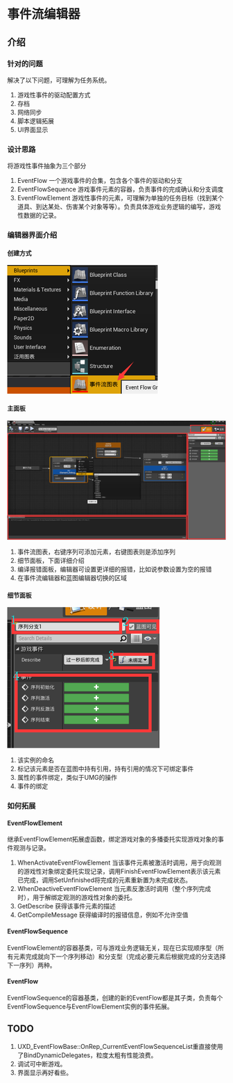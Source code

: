 # 事件流编辑器

## 介绍

### 针对的问题

解决了以下问题，可理解为任务系统。

1. 游戏性事件的驱动配置方式
2. 存档
3. 网络同步
4. 脚本逻辑拓展
5. UI界面显示

### 设计思路

将游戏性事件抽象为三个部分

1. EventFlow 一个游戏事件的合集，包含各个事件的驱动和分支
2. EventFlowSequence 游戏事件元素的容器，负责事件的完成确认和分支调度
3. EventFlowElement 游戏性事件的元素，可理解为单独的任务目标（找到某个道具、到达某处、伤害某个对象等等）。负责具体游戏业务逻辑的编写，游戏性数据的记录。

### 编辑器界面介绍

#### 创建方式

![Create](Create.png)

#### 主面板

![Overview](Overview.png)

1. 事件流图表，右键序列可添加元素，右键图表则是添加序列
2. 细节面板，下面详细介绍
3. 编译报错面板，编辑器可设置更详细的报错，比如说参数设置为空的报错
4. 在事件流编辑器和蓝图编辑器切换的区域

#### 细节面板

![Detail](Detail.png)

1. 该实例的命名
2. 标记该元素是否在蓝图中持有引用，持有引用的情况下可绑定事件
3. 属性的事件绑定，类似于UMG的操作
4. 事件的绑定

### 如何拓展

#### EventFlowElement

继承EventFlowElement拓展虚函数，绑定游戏对象的多播委托实现游戏对象的事件观测与记录。

1. WhenActivateEventFlowElement 当该事件元素被激活时调用，用于向观测的游戏性对象绑定委托实现记录，调用FinishEventFlowElement表示该元素已完成，调用SetUnfinished将完成的元素重新置为未完成状态。
2. WhenDeactiveEventFlowElement 当元素反激活时调用（整个序列完成时），用于解绑定观测的游戏性对象的委托。
3. GetDescribe 获得该事件元素的描述
4. GetCompileMessage 获得编译时的报错信息，例如不允许空值

#### EventFlowSequence

EventFlowElement的容器基类，可与游戏业务逻辑无关，现在已实现顺序型（所有元素完成就向下一个序列移动）和分支型（完成必要元素后根据完成的分支选择下一序列）两种。

#### EventFlow

EventFlowSequence的容器基类，创建的新的EventFlow都是其子类，负责每个EventFlowSequence与EventFlowElement实例的事件拓展。

## TODO

1. UXD_EventFlowBase::OnRep_CurrentEventFlowSequenceList重直接使用了BindDynamicDelegates，粒度太粗有性能浪费。
2. 调试可中断游戏。
3. 界面显示再好看些。